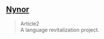 ## [Nynor](https://guyotjs.github.io/twf/article2)

> Article2<br/>
> A language revitalization project.
